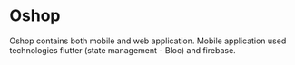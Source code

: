# Oshop
Oshop contains both mobile and web application. Mobile application used technologies flutter (state management - Bloc) and firebase.
